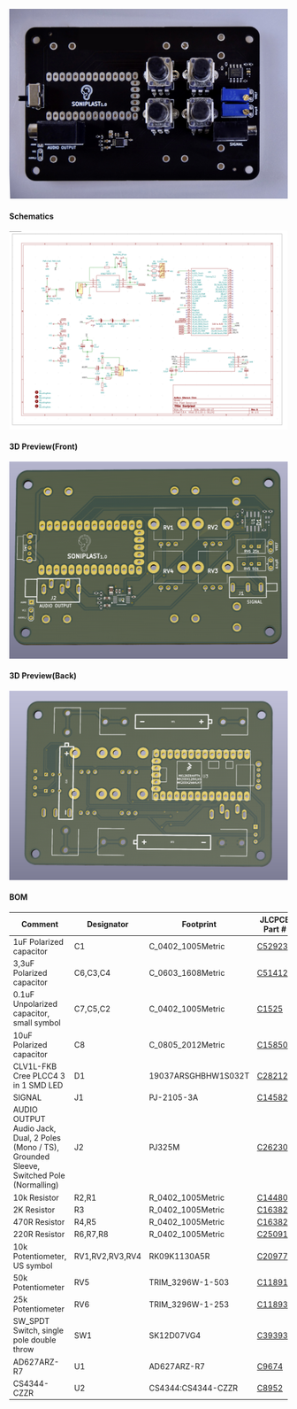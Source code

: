 ![](pcb_photo.jpg)

#### Schematics

![Schematics](https://raw.githubusercontent.com/digitalmediabremen/The-Plant-Quartett/main/pcb/schematics.png
)

#### 3D Preview(Front)

![3D Preview(Front)](https://raw.githubusercontent.com/digitalmediabremen/The-Plant-Quartett/main/pcb/3d_view_front.png
)

#### 3D Preview(Back)

![3D Preview(Back)](https://raw.githubusercontent.com/digitalmediabremen/The-Plant-Quartett/main/pcb/3d_view_back.png
)

#### BOM
|Comment                                                                                        |Designator     |Footprint          |JLCPCB Part #|
|-----------------------------------------------------------------------------------------------|---------------|-------------------|-------------|
|1uF Polarized capacitor                                                                        |C1             |C_0402_1005Metric  | [C52923](https://jlcpcb.com/parts/componentSearch?isSearch=true&searchTxt=C52923)      |
|3,3uF Polarized capacitor                                                                      |C6,C3,C4       |C_0603_1608Metric  |[C51412](https://jlcpcb.com/parts/componentSearch?isSearch=true&searchTxt=C51412)       |
|0.1uF Unpolarized capacitor, small symbol                                                      |C7,C5,C2       |C_0402_1005Metric  | [C1525](https://jlcpcb.com/parts/componentSearch?isSearch=true&searchTxt=C1525)       |
|10uF Polarized capacitor                                                                       |C8             |C_0805_2012Metric  | [C15850](https://jlcpcb.com/parts/componentSearch?isSearch=true&searchTxt=C15850)       |
|CLV1L-FKB Cree PLCC4 3 in 1 SMD LED                                                            |D1             |19037ARSGHBHW1S032T| [C282128](https://jlcpcb.com/parts/componentSearch?isSearch=true&searchTxt=C282128)     |
|SIGNAL                                                                                         |J1             |PJ-2105-3A         | [C145821](https://jlcpcb.com/parts/componentSearch?isSearch=true&searchTxt=C145821)     |
|AUDIO OUTPUT Audio Jack, Dual, 2 Poles (Mono / TS), Grounded Sleeve, Switched Pole (Normalling)|J2             |PJ325M             | [C26230](https://jlcpcb.com/parts/componentSearch?isSearch=true&searchTxt=C26230)       |
|10k Resistor                                                                                   |R2,R1          |R_0402_1005Metric  | [C144807](https://jlcpcb.com/parts/componentSearch?isSearch=true&searchTxt=C144807)     |
|2K Resistor                                                                                    |R3             |R_0402_1005Metric  |  [C163822](https://jlcpcb.com/parts/componentSearch?isSearch=true&searchTxt=C163822)      |
|470R Resistor                                                                                  |R4,R5          |R_0402_1005Metric  |  [C163829](https://jlcpcb.com/parts/componentSearch?isSearch=true&searchTxt=C163829)     |
|220R Resistor                                                                                  |R6,R7,R8       |R_0402_1005Metric  |  [C25091](https://jlcpcb.com/parts/componentSearch?isSearch=true&searchTxt=C25091)     |
|10k Potentiometer, US symbol                                                                   |RV1,RV2,RV3,RV4|RK09K1130A5R       |  [C209779](https://jlcpcb.com/parts/componentSearch?isSearch=true&searchTxt=C209779)     |
|50k Potentiometer                                                                              |RV5            |TRIM_3296W-1-503   | [C118911](https://jlcpcb.com/parts/componentSearch?isSearch=true&searchTxt=C118911)      |
|25k Potentiometer                                                                              |RV6            |TRIM_3296W-1-253   | [C118932](https://jlcpcb.com/parts/componentSearch?isSearch=true&searchTxt=C118932)      |
|SW_SPDT Switch, single pole double throw                                                       |SW1            |SK12D07VG4         | [C393937](https://jlcpcb.com/parts/componentSearch?isSearch=true&searchTxt=C393937)      |
|AD627ARZ-R7                                                                                    |U1             |AD627ARZ-R7        | [C9674](https://jlcpcb.com/parts/componentSearch?isSearch=true&searchTxt=C9674)        |
|CS4344-CZZR                                                                                    |U2             |CS4344:CS4344-CZZR | [C8952](https://jlcpcb.com/parts/componentSearch?isSearch=true&searchTxt=C8952)        |
